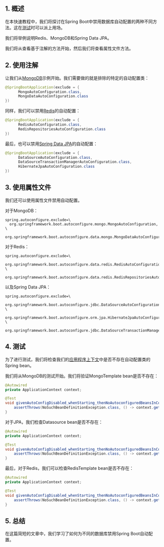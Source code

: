 ## 1. 概述

在本快速教程中，我们将探讨在Spring Boot中禁用数据库自动配置的两种不同方法。这在[测试](https://www.baeldung.com/spring-boot-exclude-auto-configuration-test)时可以派上用场。

我们将举例说明Redis、MongoDB和Spring Data JPA。

我们将从查看基于注解的方法开始，然后我们将查看属性文件方法。

## 2. 使用注解

让我们从[MongoDB](https://www.baeldung.com/spring-data-mongodb-tutorial)示例开始。我们需要做的就是排除的特定的自动配置类：

```java
@SpringBootApplication(exclude = {
      MongoAutoConfiguration.class,
      MongoDataAutoConfiguration.class
})
```

同样，我们可以禁用[Redis](https://www.baeldung.com/spring-data-redis-tutorial)的自动配置：

```java
@SpringBootApplication(exclude = {
      RedisAutoConfiguration.class,
      RedisRepositoriesAutoConfiguration.class
})
```

最后，也可以禁用[Spring Data JPA](https://www.baeldung.com/the-persistence-layer-with-spring-data-jpa)的自动配置：

```java
@SpringBootApplication(exclude = {
      DataSourceAutoConfiguration.class,
      DataSourceTransactionManagerAutoConfiguration.class,
      HibernateJpaAutoConfiguration.class
})
```

## 3. 使用属性文件

我们还可以使用属性文件禁用自动配置。

对于MongoDB：

```properties
spring.autoconfigure.exclude=\
  org.springframework.boot.autoconfigure.mongo.MongoAutoConfiguration, \
  org.springframework.boot.autoconfigure.data.mongo.MongoDataAutoConfiguration
```

对于Redis：

```properties
spring.autoconfigure.exclude=\
  org.springframework.boot.autoconfigure.data.redis.RedisAutoConfiguration, \
  org.springframework.boot.autoconfigure.data.redis.RedisRepositoriesAutoConfiguration
```

以及Spring Data JPA：

```properties
spring.autoconfigure.exclude=\
  org.springframework.boot.autoconfigure.jdbc.DataSourceAutoConfiguration, \
  org.springframework.boot.autoconfigure.orm.jpa.HibernateJpaAutoConfiguration, \
  org.springframework.boot.autoconfigure.jdbc.DataSourceTransactionManagerAutoConfiguration
```

## 4. 测试

为了进行测试，我们将检查我们的[应用程序上下文](https://www.baeldung.com/spring-web-contexts)中是否不存在自动配置类的Spring bean。

我们将从MongoDB的测试开始。我们将验证MongoTemplate bean是否不存在：

```java
@Autowired
private ApplicationContext context;

@Test
void givenAutoConfigDisabled_whenStarting_thenNoAutoconfiguredBeansInContext() {
    assertThrows(NoSuchBeanDefinitionException.class, () -> context.getBean(MongoTemplate.class));
}
```

对于JPA，我们检查Datasource bean是否不存在：

```java
@Autowired
private ApplicationContext context;

@Test
void givenAutoConfigDisabled_whenStarting_thenNoAutoconfiguredBeansInContext() {
    assertThrows(NoSuchBeanDefinitionException.class, () -> context.getBean(DataSource.class));
}
```

最后，对于Redis，我们可以检查RedisTemplate bean是否不存在：

```java
@Autowired
private ApplicationContext context;

@Test
void givenAutoConfigDisabled_whenStarting_thenNoAutoconfiguredBeansInContext() {
    assertThrows(NoSuchBeanDefinitionException.class, () -> context.getBean(RedisTemplate.class));
}
```

## 5. 总结

在这篇简短的文章中，我们学习了如何为不同的数据库禁用Spring Boot自动配置。